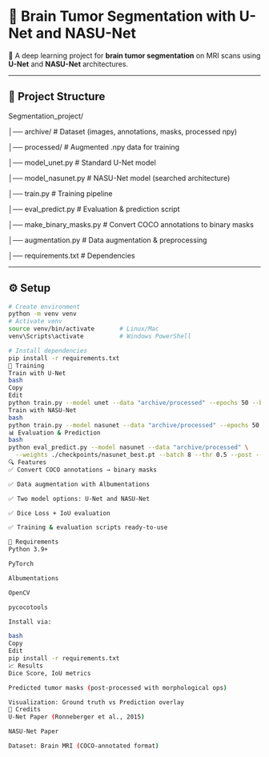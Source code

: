 # 🧠 Brain Tumor Segmentation with U-Net and NASU-Net  

🚀 A deep learning project for **brain tumor segmentation** on MRI scans using **U-Net** and **NASU-Net** architectures.  

---

## 📂 Project Structure
Segmentation_project/

│── archive/ # Dataset (images, annotations, masks, processed npy)

│── processed/ # Augmented .npy data for training

│── model_unet.py # Standard U-Net model

│── model_nasunet.py # NASU-Net model (searched architecture)

│── train.py # Training pipeline

│── eval_predict.py # Evaluation & prediction script

│── make_binary_masks.py # Convert COCO annotations to binary masks

│── augmentation.py # Data augmentation & preprocessing

│── requirements.txt # Dependencies


---

## ⚙️ Setup
```bash
# Create environment
python -m venv venv
# Activate venv
source venv/bin/activate       # Linux/Mac
venv\Scripts\activate          # Windows PowerShell

# Install dependencies
pip install -r requirements.txt
🧠 Training
Train with U-Net
bash
Copy
Edit
python train.py --model unet --data "archive/processed" --epochs 50 --batch 8 --lr 3e-4 --base 32 --ckpt ./checkpoints
Train with NASU-Net
bash
python train.py --model nasunet --data "archive/processed" --epochs 50 --batch 8 --lr 3e-4 --base 32 --groups 8 --ckpt ./checkpoints
📊 Evaluation & Prediction
bash
python eval_predict.py --model nasunet --data "archive/processed" \
  --weights ./checkpoints/nasunet_best.pt --batch 8 --thr 0.5 --post --out ./pred_masks_npy
🔍 Features
✅ Convert COCO annotations → binary masks

✅ Data augmentation with Albumentations

✅ Two model options: U-Net and NASU-Net

✅ Dice Loss + IoU evaluation

✅ Training & evaluation scripts ready-to-use

📌 Requirements
Python 3.9+

PyTorch

Albumentations

OpenCV

pycocotools

Install via:

bash
Copy
Edit
pip install -r requirements.txt
📈 Results
Dice Score, IoU metrics

Predicted tumor masks (post-processed with morphological ops)

Visualization: Ground truth vs Prediction overlay
🙌 Credits
U-Net Paper (Ronneberger et al., 2015)

NASU-Net Paper

Dataset: Brain MRI (COCO-annotated format)
